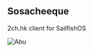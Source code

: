 ## Sosacheeque

2ch.hk client for SailfishOS

![Abu](https://pp.vk.me/c314527/v314527869/61be/A3pc4cpzFtg.jpg)
